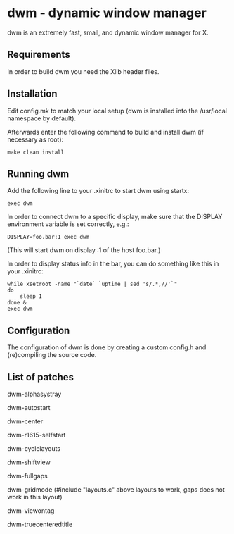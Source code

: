 dwm - dynamic window manager
============================
dwm is an extremely fast, small, and dynamic window manager for X.



Requirements
------------
In order to build dwm you need the Xlib header files.


Installation
------------
Edit config.mk to match your local setup (dwm is installed into
the /usr/local namespace by default).

Afterwards enter the following command to build and install dwm (if
necessary as root):

    make clean install


Running dwm
-----------
Add the following line to your .xinitrc to start dwm using startx:

    exec dwm

In order to connect dwm to a specific display, make sure that
the DISPLAY environment variable is set correctly, e.g.:

    DISPLAY=foo.bar:1 exec dwm

(This will start dwm on display :1 of the host foo.bar.)

In order to display status info in the bar, you can do something
like this in your .xinitrc:

    while xsetroot -name "`date` `uptime | sed 's/.*,//'`"
    do
    	sleep 1
    done &
    exec dwm


Configuration
-------------
The configuration of dwm is done by creating a custom config.h
and (re)compiling the source code.


List of patches
-------------
dwm-alphasystray

dwm-autostart

dwm-center

dwm-r1615-selfstart

dwm-cyclelayouts

dwm-shiftview

dwm-fullgaps

dwm-gridmode (#include "layouts.c" above layouts to work, gaps does not work in this layout)

dwm-viewontag

dwm-truecenteredtitle

